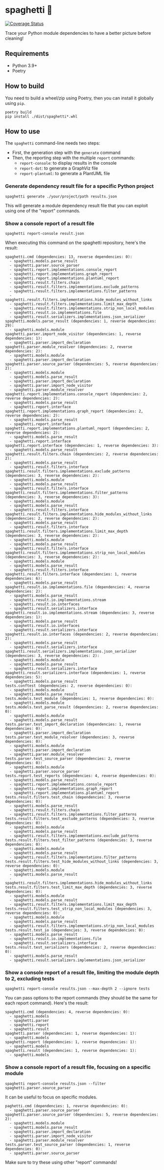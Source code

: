 # spaghetti :spaghetti:

[![Coverage Status](https://coveralls.io/repos/github/Srynetix/spaghetti/badge.svg?branch=main)](https://coveralls.io/github/Srynetix/spaghetti?branch=main)

Trace your Python module dependencies to have a better picture before cleaning!

## Requirements

- Python 3.9+
- Poetry

## How to build

You need to build a wheel/zip using Poetry, then you can install it globally using `pip`.

    poetry build
    pip install ./dist/spaghetti*.whl

## How to use

The `spaghetti` command-line needs two steps:
- First, the generation step with the `generate` command
- Then, the reporting step with the multiple `report` commands:
    - `report-console`: to display results in the console
    - `report-dot`: to generate a GraphViz file
    - `report-plantuml`: to generate a PlantUML file

### Generate dependency result file for a specific Python project

    spaghetti generate ./your/project/path results.json

This will generate a module dependency result file that you can exploit using one of the "report" commands.

### Show a console report of a result file

    spaghetti report-console result.json

When executing this command on the spaghetti repository, here's the result:

```
spaghetti.cmd (dependencies: 13, reverse dependencies: 0):
  - spaghetti.models.parse_result
  - spaghetti.parser.source_parser
  - spaghetti.report.implementations.console_report
  - spaghetti.report.implementations.graph_report
  - spaghetti.report.implementations.plantuml_report
  - spaghetti.result.filters.chain
  - spaghetti.result.filters.implementations.exclude_patterns
  - spaghetti.result.filters.implementations.filter_patterns
  - spaghetti.result.filters.implementations.hide_modules_without_links
  - spaghetti.result.filters.implementations.limit_max_depth
  - spaghetti.result.filters.implementations.strip_non_local_modules
  - spaghetti.result.io.implementations.file
  - spaghetti.result.serializers.implementations.json_serializer
spaghetti.models.parse_result (dependencies: 1, reverse dependencies: 29):
  - spaghetti.models.module
spaghetti.parser.import_node_visitor (dependencies: 1, reverse dependencies: 1):
  - spaghetti.parser.import_declaration
spaghetti.parser.module_resolver (dependencies: 2, reverse dependencies: 2):
  - spaghetti.models.module
  - spaghetti.parser.import_declaration
spaghetti.parser.source_parser (dependencies: 5, reverse dependencies: 2):
  - spaghetti.models.module
  - spaghetti.models.parse_result
  - spaghetti.parser.import_declaration
  - spaghetti.parser.import_node_visitor
  - spaghetti.parser.module_resolver
spaghetti.report.implementations.console_report (dependencies: 2, reverse dependencies: 2):
  - spaghetti.models.parse_result
  - spaghetti.report.interface
spaghetti.report.implementations.graph_report (dependencies: 2, reverse dependencies: 2):
  - spaghetti.models.parse_result
  - spaghetti.report.interface
spaghetti.report.implementations.plantuml_report (dependencies: 2, reverse dependencies: 2):
  - spaghetti.models.parse_result
  - spaghetti.report.interface
spaghetti.report.interface (dependencies: 1, reverse dependencies: 3):
  - spaghetti.models.parse_result
spaghetti.result.filters.chain (dependencies: 2, reverse dependencies: 2):
  - spaghetti.models.parse_result
  - spaghetti.result.filters.interface
spaghetti.result.filters.implementations.exclude_patterns (dependencies: 3, reverse dependencies: 2):
  - spaghetti.models.module
  - spaghetti.models.parse_result
  - spaghetti.result.filters.interface
spaghetti.result.filters.implementations.filter_patterns (dependencies: 3, reverse dependencies: 3):
  - spaghetti.models.module
  - spaghetti.models.parse_result
  - spaghetti.result.filters.interface
spaghetti.result.filters.implementations.hide_modules_without_links (dependencies: 2, reverse dependencies: 2):
  - spaghetti.models.parse_result
  - spaghetti.result.filters.interface
spaghetti.result.filters.implementations.limit_max_depth (dependencies: 3, reverse dependencies: 2):
  - spaghetti.models.module
  - spaghetti.models.parse_result
  - spaghetti.result.filters.interface
spaghetti.result.filters.implementations.strip_non_local_modules (dependencies: 3, reverse dependencies: 2):
  - spaghetti.models.module
  - spaghetti.models.parse_result
  - spaghetti.result.filters.interface
spaghetti.result.filters.interface (dependencies: 1, reverse dependencies: 6):
  - spaghetti.models.parse_result
spaghetti.result.io.implementations.file (dependencies: 4, reverse dependencies: 2):
  - spaghetti.models.parse_result
  - spaghetti.result.io.implementations.stream
  - spaghetti.result.io.interfaces
  - spaghetti.result.serializers.interface
spaghetti.result.io.implementations.stream (dependencies: 3, reverse dependencies: 1):
  - spaghetti.models.parse_result
  - spaghetti.result.io.interfaces
  - spaghetti.result.serializers.interface
spaghetti.result.io.interfaces (dependencies: 2, reverse dependencies: 2):
  - spaghetti.models.parse_result
  - spaghetti.result.serializers.interface
spaghetti.result.serializers.implementations.json_serializer (dependencies: 3, reverse dependencies: 2):
  - spaghetti.models.module
  - spaghetti.models.parse_result
  - spaghetti.result.serializers.interface
spaghetti.result.serializers.interface (dependencies: 1, reverse dependencies: 5):
  - spaghetti.models.parse_result
tests.conftest (dependencies: 2, reverse dependencies: 0):
  - spaghetti.models.module
  - spaghetti.models.parse_result
tests.models.test_module (dependencies: 1, reverse dependencies: 0):
  - spaghetti.models.module
tests.models.test_parse_result (dependencies: 2, reverse dependencies: 0):
  - spaghetti.models.module
  - spaghetti.models.parse_result
tests.parser.test_import_declaration (dependencies: 1, reverse dependencies: 0):
  - spaghetti.parser.import_declaration
tests.parser.test_module_resolver (dependencies: 3, reverse dependencies: 0):
  - spaghetti.models.module
  - spaghetti.parser.import_declaration
  - spaghetti.parser.module_resolver
tests.parser.test_source_parser (dependencies: 2, reverse dependencies: 0):
  - spaghetti.models.module
  - spaghetti.parser.source_parser
tests.report.test_reports (dependencies: 4, reverse dependencies: 0):
  - spaghetti.models.parse_result
  - spaghetti.report.implementations.console_report
  - spaghetti.report.implementations.graph_report
  - spaghetti.report.implementations.plantuml_report
tests.result.filters.test_chain (dependencies: 3, reverse dependencies: 0):
  - spaghetti.models.parse_result
  - spaghetti.result.filters.chain
  - spaghetti.result.filters.implementations.filter_patterns
tests.result.filters.test_exclude_patterns (dependencies: 3, reverse dependencies: 0):
  - spaghetti.models.module
  - spaghetti.models.parse_result
  - spaghetti.result.filters.implementations.exclude_patterns
tests.result.filters.test_filter_patterns (dependencies: 3, reverse dependencies: 0):
  - spaghetti.models.module
  - spaghetti.models.parse_result
  - spaghetti.result.filters.implementations.filter_patterns
tests.result.filters.test_hide_modules_without_links (dependencies: 3, reverse dependencies: 0):
  - spaghetti.models.module
  - spaghetti.models.parse_result
  - spaghetti.result.filters.implementations.hide_modules_without_links
tests.result.filters.test_limit_max_depth (dependencies: 3, reverse dependencies: 0):
  - spaghetti.models.module
  - spaghetti.models.parse_result
  - spaghetti.result.filters.implementations.limit_max_depth
tests.result.filters.test_strip_non_local_modules (dependencies: 3, reverse dependencies: 0):
  - spaghetti.models.module
  - spaghetti.models.parse_result
  - spaghetti.result.filters.implementations.strip_non_local_modules
tests.result.test_io (dependencies: 3, reverse dependencies: 0):
  - spaghetti.models.parse_result
  - spaghetti.result.io.implementations.file
  - spaghetti.result.serializers.interface
tests.result.test_serializers (dependencies: 2, reverse dependencies: 0):
  - spaghetti.models.parse_result
  - spaghetti.result.serializers.implementations.json_serializer
```

### Show a console report of a result file, limiting the module depth to 2, excluding tests

    spaghetti report-console results.json --max-depth 2 --ignore tests

You can pass options to the report commands (they should be the same for each report command).
Here's the result:

```
spaghetti.cmd (dependencies: 4, reverse dependencies: 0):
  - spaghetti.models
  - spaghetti.parser
  - spaghetti.report
  - spaghetti.result
spaghetti.parser (dependencies: 1, reverse dependencies: 1):
  - spaghetti.models
spaghetti.report (dependencies: 1, reverse dependencies: 1):
  - spaghetti.models
spaghetti.result (dependencies: 1, reverse dependencies: 1):
  - spaghetti.models
```

### Show a console report of a result file, focusing on a specific module

    spaghetti report-console results.json --filter spaghetti.parser.source_parser

It can be useful to focus on specific modules.

```
paghetti.cmd (dependencies: 1, reverse dependencies: 0):
  - spaghetti.parser.source_parser
spaghetti.parser.source_parser (dependencies: 5, reverse dependencies: 2):
  - spaghetti.models.module
  - spaghetti.models.parse_result
  - spaghetti.parser.import_declaration
  - spaghetti.parser.import_node_visitor
  - spaghetti.parser.module_resolver
tests.parser.test_source_parser (dependencies: 1, reverse dependencies: 0):
  - spaghetti.parser.source_parser
```

Make sure to try these using other "report" commands!
